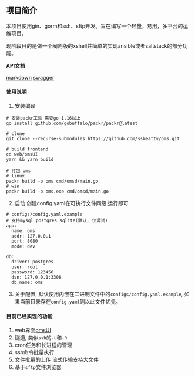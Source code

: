 ## 项目简介
本项目使用gin、gorm和ssh、sftp开发。旨在编写一个轻量，易用，多平台的运维项目。

现阶段目的是做一个阉割版的xshell并简单的实现ansible或者saltstack的部分功能。

**API文档**

[markdown](./api/v1/README.md)    [swagger](./api/v1/swagger.json)

#### 使用说明
1. 安装编译
```shell script
# 安装packr工具 需要go 1.16以上
go install github.com/gobuffalo/packr/packr@latest

# clone
git clone --recurse-submodules https://github.com/ssbeatty/oms.git

# build frontend
cd web/omsUI
yarn && yarn build

# 打包 oms
# linux
packr build -o oms cmd/omsd/main.go
# win
packr build -o oms.exe cmd/omsd/main.go
```

2. 启动 创建config.yaml在可执行文件同级 运行即可
```shell script
# configs/config.yaml.example
# 支持mysql postgres sqlite(默认, 仅调试)
app:
  name: oms
  addr: 127.0.0.1
  port: 8080
  mode: dev

db:
  driver: postgres
  user: root
  password: 123456
  dsn: 127.0.0.1:3306
  db_name: oms
```

3. 关于配置, 默认使用内嵌在二进制文件中的`configs/config.yaml.example`, 如果当前目录存在`config.yaml`则以此文件优先。

#### 目前已经实现的功能
1. web界面[omsUI](https://github.com/lixin59/omsUI/blob/master/README.md)
2. 隧道, 类似`ssh`的`-L`和`-R`
3. cron任务和长进程的管理
4. ssh命令批量执行
5. 文件批量的上传 流式传输支持大文件
6. 基于`sftp`文件浏览器
